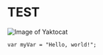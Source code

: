 # TEST
![Image of Yaktocat](https://octodex.github.com/images/yaktocat.png)

```
var myVar = "Hello, world!";
```
